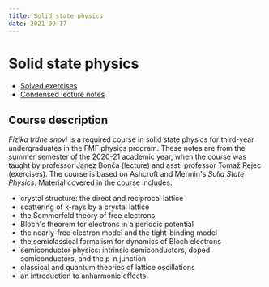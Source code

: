 ```yaml
---
title: Solid state physics
date: 2021-09-17
---
```

# Solid state physics

- [Solved exercises](fts-exercises.pdf)
- [Condensed lecture notes](fts-equation-sheet.pdf)

## Course description

*Fizika trdne snovi* is a required course in solid state physics for third-year undergraduates in the FMF physics program. These notes are from the summer semester of the 2020-21 academic year, when the course was taught by professor Janez Bonča (lecture) and asst. professor Tomaž Rejec (exercises). The course is based on Ashcroft and Mermin's *Solid State Physics*. Material covered in the course includes:

- crystal structure: the direct and reciprocal lattice
- scattering of x-rays by a crystal lattice
- the Sommerfeld theory of free electrons
- Bloch's theorem for electrons in a periodic potential
- the nearly-free electron model and the tight-binding model
- the semiclassical formalism for dynamics of Bloch electrons
- semiconductor physics: intrinsic semiconductors, doped semiconductors, and the p-n junction
- classical and quantum theories of lattice oscillations
- an introduction to anharmonic effects
